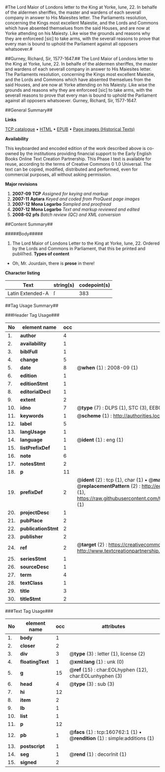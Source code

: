 #The Lord Maior of Londons letter to the King at Yorke, Iune, 22. In behalfe of the aldermen sheriffes, the master and wardens of each severall company in answer to His Maiesites letter. The Parliaments resolution, concerning the Kings most excellent Maiestie, and the Lords and Commons which have absented themselues from the said Houses, and are now at Yorke attending on his Maiesty. Like wise the grounds and reasons why they are enforceed [sic] to take arms, with the severall reasons to prove that every man is bound to uphold the Parliament against all opposers whatsoever.#

##Gurney, Richard, Sir, 1577-1647.##
The Lord Maior of Londons letter to the King at Yorke, Iune, 22. In behalfe of the aldermen sheriffes, the master and wardens of each severall company in answer to His Maiesites letter. The Parliaments resolution, concerning the Kings most excellent Maiestie, and the Lords and Commons which have absented themselues from the said Houses, and are now at Yorke attending on his Maiesty. Like wise the grounds and reasons why they are enforceed [sic] to take arms, with the severall reasons to prove that every man is bound to uphold the Parliament against all opposers whatsoever.
Gurney, Richard, Sir, 1577-1647.

##General Summary##

**Links**

[TCP catalogue](http://www.ota.ox.ac.uk/tcp/)  • 
[HTML](http://tei.it.ox.ac.uk/tcp/Texts-HTML/free/A85/A85788.html)  • 
[EPUB](http://tei.it.ox.ac.uk/tcp/Texts-EPUB/free/A85/A85788.epub) • 
[Page images (Historical Texts)](https://data.historicaltexts.jisc.ac.uk/view?pubId=eebo-99869602e&pageId=eebo-99869602e-160762-1)

**Availability**

This keyboarded and encoded edition of the
	       work described above is co-owned by the institutions
	       providing financial support to the Early English Books
	       Online Text Creation Partnership. This Phase I text is
	       available for reuse, according to the terms of Creative
	       Commons 0 1.0 Universal. The text can be copied,
	       modified, distributed and performed, even for
	       commercial purposes, all without asking permission.

**Major revisions**

1. __2007-09__ __TCP__ *Assigned for keying and markup*
1. __2007-11__ __Aptara__ *Keyed and coded from ProQuest page images*
1. __2007-12__ __Mona Logarbo__ *Sampled and proofread*
1. __2007-12__ __Mona Logarbo__ *Text and markup reviewed and edited*
1. __2008-02__ __pfs__ *Batch review (QC) and XML conversion*

##Content Summary##

#####Body#####

1. The Lord Maior
of Londons Letter to the King at Yorke,
Iune, 22.
Ordered by the Lords and Commons in Parliament, that this be printed and publiſhed.
**Types of content**

  * Oh, Mr. Jourdain, there is **prose** in there!

**Character listing**


|Text|string(s)|codepoint(s)|
|---|---|---|
|Latin Extended-A|ſ|383|

##Tag Usage Summary##

###Header Tag Usage###

|No|element name|occ|attributes|
|---|---|---|---|
|1.|__author__|4||
|2.|__availability__|1||
|3.|__biblFull__|1||
|4.|__change__|5||
|5.|__date__|8| @__when__ (1) : 2008-09 (1)|
|6.|__edition__|1||
|7.|__editionStmt__|1||
|8.|__editorialDecl__|1||
|9.|__extent__|2||
|10.|__idno__|7| @__type__ (7) : DLPS (1), STC (3), EEBO-CITATION (1), PROQUEST (1), VID (1)|
|11.|__keywords__|1| @__scheme__ (1) : http://authorities.loc.gov/ (1)|
|12.|__label__|5||
|13.|__langUsage__|1||
|14.|__language__|1| @__ident__ (1) : eng (1)|
|15.|__listPrefixDef__|1||
|16.|__note__|6||
|17.|__notesStmt__|2||
|18.|__p__|11||
|19.|__prefixDef__|2| @__ident__ (2) : tcp (1), char (1)  •  @__matchPattern__ (2) : ([0-9\-]+):([0-9IVX]+) (1), (.+) (1)  •  @__replacementPattern__ (2) : http://eebo.chadwyck.com/downloadtiff?vid=$1&page=$2 (1), https://raw.githubusercontent.com/textcreationpartnership/Texts/master/tcpchars.xml#$1 (1)|
|20.|__projectDesc__|1||
|21.|__pubPlace__|2||
|22.|__publicationStmt__|2||
|23.|__publisher__|2||
|24.|__ref__|2| @__target__ (2) : https://creativecommons.org/publicdomain/zero/1.0/ (1), http://www.textcreationpartnership.org/docs/. (1)|
|25.|__seriesStmt__|1||
|26.|__sourceDesc__|1||
|27.|__term__|4||
|28.|__textClass__|1||
|29.|__title__|3||
|30.|__titleStmt__|2||


###Text Tag Usage###

|No|element name|occ|attributes|
|---|---|---|---|
|1.|__body__|1||
|2.|__closer__|2||
|3.|__div__|3| @__type__ (3) : letter (1), license (2)|
|4.|__floatingText__|1| @__xml:lang__ (1) : unk (0)|
|5.|__g__|15| @__ref__ (15) : char:EOLhyphen (12), char:EOLunhyphen (3)|
|6.|__head__|4| @__type__ (3) : sub (3)|
|7.|__hi__|12||
|8.|__item__|2||
|9.|__lb__|1||
|10.|__list__|1||
|11.|__p__|12||
|12.|__pb__|1| @__facs__ (1) : tcp:160762:1 (1)  •  @__rendition__ (1) : simple:additions (1)|
|13.|__postscript__|1||
|14.|__seg__|1| @__rend__ (1) : decorInit (1)|
|15.|__signed__|2||
